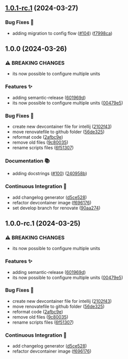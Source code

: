## [1.0.1-rc.1](https://github.com/fwmarcel/home-assistant-divera/compare/v1.0.0...v1.0.1-rc.1) (2024-03-27)


### Bug Fixes :bug:

* adding migration to config flow ([#104](https://github.com/fwmarcel/home-assistant-divera/issues/104)) ([f7998ca](https://github.com/fwmarcel/home-assistant-divera/commit/f7998ca3699852cc26382e9a5591d6eb78c50730))

## 1.0.0 (2024-03-26)

### ⚠ BREAKING CHANGES

* its now possible to configure multiple units

### Features :sparkles:

* adding
  semantic-release ([601969d](https://github.com/fwmarcel/home-assistant-divera/commit/601969d26dc29d51113f77aaa6f5f0ad553d1ff1))
* its now possible to configure multiple
  units ([00479e5](https://github.com/fwmarcel/home-assistant-divera/commit/00479e56cd5511af6871ea1ad62d4e6d86ac446d))

### Bug Fixes :bug:

* create new devcontainer file for
  intellij ([2102f43](https://github.com/fwmarcel/home-assistant-divera/commit/2102f43ea669768b76289d0c7c91e209a62e754b))
* move renovatefile to github
  folder ([56de325](https://github.com/fwmarcel/home-assistant-divera/commit/56de3254fb3076b6ec64276953eac5017fc892a4))
* reformat
  code ([2afbc9e](https://github.com/fwmarcel/home-assistant-divera/commit/2afbc9e7ae9f0cf4f63d40af3c22000f1e392c90))
* remove old
  files ([9c80035](https://github.com/fwmarcel/home-assistant-divera/commit/9c800359525a34b9e730bcd2d293e0af452afe06))
* rename scripts
  files ([6f51307](https://github.com/fwmarcel/home-assistant-divera/commit/6f51307124131d99bca1643e1fc0fd2eb1a07bf1))

### Documentation :books:

* adding docstrings ([#100](https://github.com/fwmarcel/home-assistant-divera/issues/100)) ([240958b](https://github.com/fwmarcel/home-assistant-divera/commit/240958bf5254144e9f51944e131c7d8ce3ead0f1))


### Continuous Integration :wrench:

* add changelog generator ([d5ce528](https://github.com/fwmarcel/home-assistant-divera/commit/d5ce52803645e46a507deae2641601131495c158))
* refactor devcontainer image ([f696176](https://github.com/fwmarcel/home-assistant-divera/commit/f6961762fb1a7647586e6e4844f8c9d6be7ff3bb))
* set develop branch for renovate ([90aa274](https://github.com/fwmarcel/home-assistant-divera/commit/90aa274348245086a85d48d518020cbe85ac61bb))

## 1.0.0-rc.1 (2024-03-25)

### ⚠ BREAKING CHANGES

* its now possible to configure multiple units

### Features :sparkles:

* adding
  semantic-release ([601969d](https://github.com/fwmarcel/home-assistant-divera/commit/601969d26dc29d51113f77aaa6f5f0ad553d1ff1))
* its now possible to configure multiple
  units ([00479e5](https://github.com/fwmarcel/home-assistant-divera/commit/00479e56cd5511af6871ea1ad62d4e6d86ac446d))

### Bug Fixes :bug:

* create new devcontainer file for
  intellij ([2102f43](https://github.com/fwmarcel/home-assistant-divera/commit/2102f43ea669768b76289d0c7c91e209a62e754b))
* move renovatefile to github
  folder ([56de325](https://github.com/fwmarcel/home-assistant-divera/commit/56de3254fb3076b6ec64276953eac5017fc892a4))
* reformat
  code ([2afbc9e](https://github.com/fwmarcel/home-assistant-divera/commit/2afbc9e7ae9f0cf4f63d40af3c22000f1e392c90))
* remove old
  files ([9c80035](https://github.com/fwmarcel/home-assistant-divera/commit/9c800359525a34b9e730bcd2d293e0af452afe06))
* rename scripts
  files ([6f51307](https://github.com/fwmarcel/home-assistant-divera/commit/6f51307124131d99bca1643e1fc0fd2eb1a07bf1))

### Continuous Integration :wrench:

* add changelog
  generator ([d5ce528](https://github.com/fwmarcel/home-assistant-divera/commit/d5ce52803645e46a507deae2641601131495c158))
* refactor devcontainer
  image ([f696176](https://github.com/fwmarcel/home-assistant-divera/commit/f6961762fb1a7647586e6e4844f8c9d6be7ff3bb))
